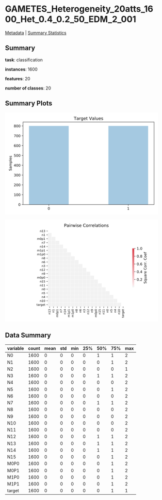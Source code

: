 # GAMETES_Heterogeneity_20atts_1600_Het_0.4_0.2_50_EDM_2_001

[Metadata](metadata.yaml) | [Summary Statistics](summary_stats.csv)

## Summary

**task**: classification

**instances**: 1600

**features**: 20

**number of classes**: 20

## Summary Plots

![Labels](label.svg)

![Corr](corr.svg)

## Data Summary

|	variable	|	count	|	mean	|	std	|	min	|	25%	|	50%	|	75%	|	max|
| --- | --- | --- | --- | --- | --- | --- | --- | --- |
|	N0	|	1600	|	0	|	0	|	0	|	0	|	1	|	1	|	2
|	N1	|	1600	|	0	|	0	|	0	|	0	|	0	|	1	|	2
|	N2	|	1600	|	0	|	0	|	0	|	0	|	0	|	0	|	1
|	N3	|	1600	|	0	|	0	|	0	|	0	|	1	|	1	|	2
|	N4	|	1600	|	0	|	0	|	0	|	0	|	0	|	0	|	2
|	N5	|	1600	|	0	|	0	|	0	|	0	|	0	|	1	|	2
|	N6	|	1600	|	0	|	0	|	0	|	0	|	0	|	0	|	2
|	N7	|	1600	|	0	|	0	|	0	|	0	|	1	|	1	|	2
|	N8	|	1600	|	0	|	0	|	0	|	0	|	0	|	0	|	2
|	N9	|	1600	|	0	|	0	|	0	|	0	|	0	|	0	|	2
|	N10	|	1600	|	0	|	0	|	0	|	0	|	0	|	0	|	2
|	N11	|	1600	|	0	|	0	|	0	|	0	|	0	|	0	|	2
|	N12	|	1600	|	0	|	0	|	0	|	0	|	1	|	1	|	2
|	N13	|	1600	|	0	|	0	|	0	|	0	|	1	|	1	|	2
|	N14	|	1600	|	0	|	0	|	0	|	0	|	1	|	1	|	2
|	N15	|	1600	|	0	|	0	|	0	|	0	|	0	|	1	|	2
|	M0P0	|	1600	|	0	|	0	|	0	|	0	|	0	|	1	|	2
|	M0P1	|	1600	|	0	|	0	|	0	|	0	|	0	|	1	|	2
|	M1P0	|	1600	|	0	|	0	|	0	|	0	|	0	|	1	|	2
|	M1P1	|	1600	|	0	|	0	|	0	|	0	|	0	|	1	|	2
|	target	|	1600	|	0	|	0	|	0	|	0	|	0	|	1	|	1

